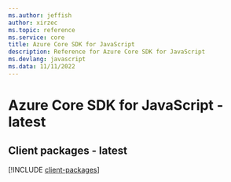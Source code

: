 ```yaml
---
ms.author: jeffish
author: xirzec
ms.topic: reference
ms.service: core
title: Azure Core SDK for JavaScript
description: Reference for Azure Core SDK for JavaScript
ms.devlang: javascript
ms.data: 11/11/2022
---
```

# Azure Core SDK for JavaScript - latest

## Client packages - latest
[!INCLUDE [client-packages](core-client-index.md)]